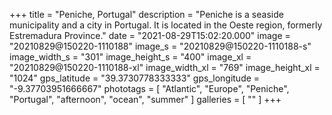 +++
title = "Peniche, Portugal"
description = "Peniche is a seaside municipality and a city in Portugal. It is located in the Oeste region, formerly Estremadura Province."
date = "2021-08-29T15:02:20.000"
image = "20210829@150220-1110188"
image_s = "20210829@150220-1110188-s"
image_width_s = "301"
image_height_s = "400"
image_xl = "20210829@150220-1110188-xl"
image_width_xl = "769"
image_height_xl = "1024"
gps_latitude = "39.3730778333333"
gps_longitude = "-9.37703951666667"
phototags = [ "Atlantic", "Europe", "Peniche", "Portugal", "afternoon", "ocean", "summer" ]
galleries = [ "" ]
+++
